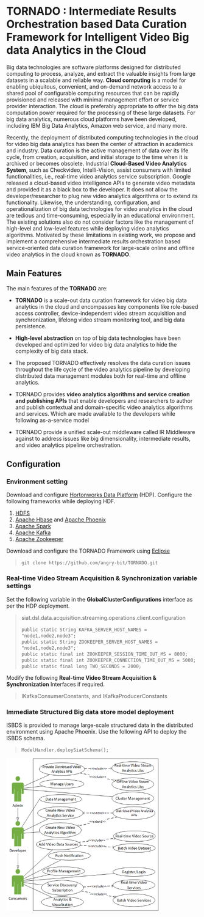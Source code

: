 # **TORNADO** : Intermediate Results Orchestration based Data Curation Framework for Intelligent Video Big data Analytics in the Cloud

Big data technologies are software platforms designed for distributed computing to process, analyze, and extract the valuable insights from large datasets in a scalable and reliable way. **Cloud computing** is a model for enabling ubiquitous, convenient, and on-demand network access to a shared pool of configurable computing resources that can be rapidly provisioned and released with minimal management effort or service provider interaction. The cloud is preferably appropriate to offer the big data computation power required for the processing of these large datasets. For big data analytics, numerous cloud platforms have been developed, including IBM Big Data Analytics, Amazon web service, and many more. 

Recently, the deployment of distributed computing technologies in the cloud for video big data analytics has been the center of attraction in academics and industry. Data curation is the active management of data over its life cycle,  from creation, acquisition, and initial storage to the time when it is archived or becomes obsolete. Industrial **Cloud-Based Video Analytics System**, such as Checkvideo, Intelli-Vision, assist consumers with limited functionalities, i.e., real-time video analytics service subscription. Google released a cloud-based video intelligence APIs to generate video metadata  and provided it as a black box to the developer. It does not allow the developer/researcher to plug new video analytics algorithms or to extend its functionality. Likewise, the understanding, configuration, and operationalization of big data technologies for video analytics in the cloud are tedious and time-consuming, especially in an educational environment. The existing solutions also do not consider factors like the management of high-level and low-level features while deploying video analytics algorithms. Motivated by these limitations in existing work, we propose and implement a comprehensive intermediate results orchestration based service-oriented data curation framework for large-scale online and offline video analytics in the cloud known as **TORNADO**.

## Main Features

The main features of the **TORNADO** are: 
- **TORNADO** is a scale-out data curation framework for video big data analytics in the cloud and encompasses key components like role-based access controller, device-independent video stream acquisition and synchronization, lifelong video stream monitoring tool, and big data persistence. 

- **High-level abstraction** on top of big data technologies have been developed and optimized for video big data analytics to hide the complexity of big data stack.
    
 - The proposed TORNADO effectively resolves the data curation issues throughout the life cycle of the video analytics pipeline by developing distributed data management modules both for real-time and offline analytics.
    
- TORNADO provides **video analytics algorithms and service creation and publishing APIs** that enable developers and researchers to author and publish contextual and domain-specific video analytics algorithms and services. Which are made available to the developers while following as-a-service model 
    
- TORNADO provide a unified scale-out middleware called IR Middleware against to address issues like big dimensionality, intermediate results, and video analytics pipeline orchestration. 


## Configuration 

### Environment setting
Download and configure [Hortonworks Data Platform](https://www.cloudera.com/products/hdp.html) (HDP).  Configure the following frameworks while deploying HDF.
 1. [HDFS](https://hadoop.apache.org/docs/r1.2.1/hdfs_design.html)
 2. [Apache Hbase](https://hbase.apache.org/) and [Apache Phoenix](http://phoenix.apache.org/)
 3. [Apache Spark](https://spark.apache.org/)
 4. [Apache Kafka](https://kafka.apache.org/)
 5. [Apache Zookeeper](https://zookeeper.apache.org/)

Download and configure the TORNADO Framework using [Eclipse](https://www.eclipse.org/)
> ```
> git clone https://github.com/angry-bit/TORNADO.git

### Real-time Video Stream Acquisition & Synchronization variable settings 
Set the following variable in the **GlobalClusterConfigurations** interface as per the HDP deployment. 

> siat.dsl.data.acquisition.streaming.operations.client.configuration
>```
> public static String KAFKA_SERVER_HOST_NAMES = "node1,node2,node3";
> public static String ZOOKEEPER_SERVER_HOST_NAMES = "node1,node2,node3";
> public static final int ZOOKEEPER_SESSION_TIME_OUT_MS = 8000;
> public static final int ZOOKEEPER_CONNECTION_TIME_OUT_MS = 5000;
> public static final long TWO_SECONDS = 2000;

Modify the following **Real-time Video Stream Acquisition & Synchronization** Interfaces if required.
> IKafkaConsumerConstants, and IKafkaProducerConstants

### Immediate Structured Big data store model deployment 
ISBDS is provided to manage large-scale structured data in the distributed environment using Apache Phoenix. Use the following API to deploy the ISBDS schema. 
>```
> ModelHandler.deploySiatSchema();

<img src="figures/UseCaseDiagram.png"  width="400" height="400">
